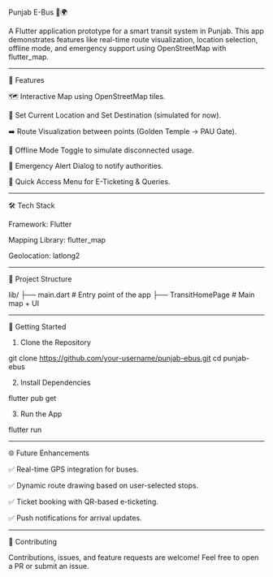 

Punjab E-Bus 🚌🌍

A Flutter application prototype for a smart transit system in Punjab.
This app demonstrates features like real-time route visualization, location selection, offline mode, and emergency support using OpenStreetMap with flutter_map.


---

🚀 Features

🗺️ Interactive Map using OpenStreetMap tiles.

📍 Set Current Location and Set Destination (simulated for now).

➡️ Route Visualization between points (Golden Temple → PAU Gate).

🔄 Offline Mode Toggle to simulate disconnected usage.

🚨 Emergency Alert Dialog to notify authorities.

🎫 Quick Access Menu for E-Ticketing & Queries.



---


🛠️ Tech Stack

Framework: Flutter

Mapping Library: flutter_map

Geolocation: latlong2



---

📂 Project Structure

lib/
 ├── main.dart          # Entry point of the app
 ├── TransitHomePage    # Main map + UI


---

🔧 Getting Started

1. Clone the Repository

git clone https://github.com/your-username/punjab-ebus.git
cd punjab-ebus

2. Install Dependencies

flutter pub get

3. Run the App

flutter run


---

🌐 Future Enhancements

✅ Real-time GPS integration for buses.

✅ Dynamic route drawing based on user-selected stops.

✅ Ticket booking with QR-based e-ticketing.

✅ Push notifications for arrival updates.



---

🤝 Contributing

Contributions, issues, and feature requests are welcome!
Feel free to open a PR or submit an issue.




